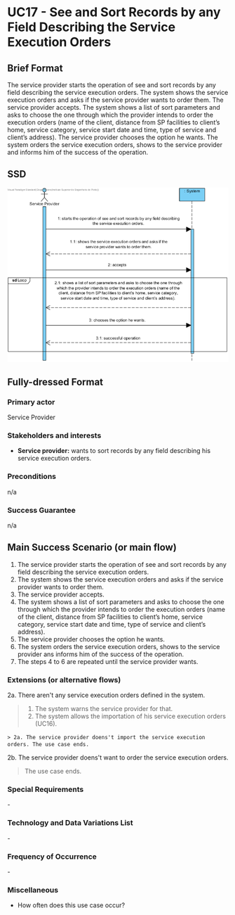 ﻿# UC17 - See and Sort Records by any Field Describing the Service Execution Orders

## Brief Format

The service provider starts the operation of see and sort records by any field describing the service execution orders. The system shows the service execution orders and asks if the service provider wants to order them. The service provider accepts. The system shows a list of sort parameters and asks to choose the one through which the provider intends to order the execution orders (name of the client, distance from SP facilities to client’s home, service category, service start date and time, type of service and client’s address). The service provider chooses the option he wants. The system orders the service execution orders, shows to the service provider and informs him of the success of the operation.

## SSD
![UC17-SSD-IT4.png](SSD_UC17_IT4.png)


## Fully-dressed Format

### Primary actor

Service Provider

### Stakeholders and interests
* **Service provider:** wants to sort records by any field describing his service execution orders.


### Preconditions
n/a

### Success Guarantee
n/a

## Main Success Scenario (or main flow)

1. The service provider starts the operation of see and sort records by any field describing the service execution orders. 
2. The system shows the service execution orders and asks if the service provider wants to order them. 
3. The service provider accepts. 
4. The system shows a list of sort parameters and asks to choose the one through which the provider intends to order the execution orders (name of the client, distance from SP facilities to client’s home, service category, service start date and time, type of service and client’s address). 
5. The service provider chooses the option he wants. 
6. The system orders the service execution orders, shows to the service provider ans informs him of the success of the operation.
7. The steps 4 to 6 are repeated until the service provider wants.

### Extensions (or alternative flows)

2a. There aren't any service execution orders defined in the system.
>   1. The system warns the service provider for that.
>   2. The system allows the importation of his service execution orders (UC16).
> 
    > 2a. The service provider doens't import the service execution orders. The use case ends.
	
2b. The service provider doens't want to order the service execution orders.

> The use case ends.

### Special Requirements
\-

### Technology and Data Variations List
\-

### Frequency of Occurrence
\-

### Miscellaneous

* How often does this use case occur?